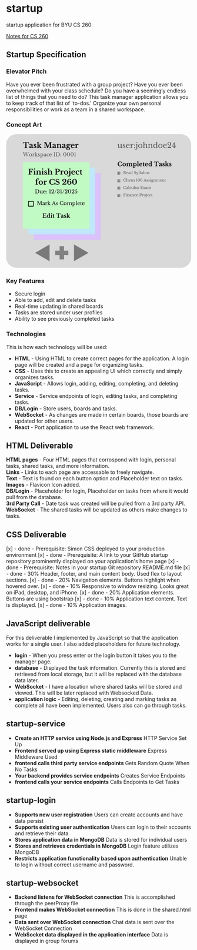 # startup
startup application for BYU CS 260

[Notes for CS 260](notes.md)


## Startup Specification

### Elevator Pitch

Have you ever been frustrated with a group project? Have you ever been overwhelmed with your class schedule? Do you have a seemingly endless list of things that you need to do? This task manager application allows you to keep track of that list of 'to-dos.' Organize your own personal responsibilities or work as a team in a shared workspace.

### Concept Art

![Sample UI](TaskManagerSampleUI.jpg)

### Key Features

- Secure login
- Able to add, edit and delete tasks
- Real-time updating in shared boards
- Tasks are stored under user profiles
- Ability to see previously completed tasks

### Technologies

This is how each technology will be used: 

- **HTML** - Using HTML to create correct pages for the application. A login page will be created and a page for organizing tasks.
- **CSS** - Uses this to create an appealing UI which correctly and simply organizes tasks.
- **JavaScript** - Allows login, adding, editing, completing, and deleting tasks. 
- **Service**  - Service endpoints of login, editing tasks, and completing tasks.
- **DB/Login** - Store users, boards and tasks. 
- **WebSocket** - As changes are made in certain boards, those boards are updated for other users.
- **React** - Port application to use the React web framework.


## HTML Deliverable

**HTML pages** - Four HTML pages that corrospond with login, personal tasks, shared tasks, and more information.  
**Links** - Links to each page are accessable to freely navigate.  
**Text** - Text is found on each button option and Placeholder text on tasks.  
**Images** - Flavicon Icon added.  
**DB/Login** - Placeholder for login, Placeholder on tasks from where it would pull from the database.  
**3rd Party Call** - Date task was created will be pulled from a 3rd party API.  
**WebSocket** - The shared tasks will be updated as others make changes to tasks.  

## CSS Deliverable

[x] - done - Prerequisite: Simon CSS deployed to your production environment
[x] - done - Prerequisite: A link to your GitHub startup repository prominently displayed on your application's home page
[x] - done - Prerequisite: Notes in your startup Git repository README.md file
[x] - done - 30% Header, footer, and main content body. Used flex to layout sections.
[x] - done - 20% Navigation elements. Buttons highlight when hovered over.
[x] - done - 10% Responsive to window resizing. Looks great on iPad, desktop, and iPhone.
[x] - done - 20% Application elements. Buttons are using bootstrap
[x] - done - 10% Application text content. Text is displayed.
[x] - done - 10% Application images.


## JavaScript deliverable

For this deliverable I implemented by JavaScript so that the application works for a single user. I also added placeholders for future technology.

- **login** - When you press enter or the login button it takes you to the manager page.
- **database** - Displayed the task information. Currently this is stored and retrieved from local storage, but it will be replaced with the database data later.
- **WebSocket** - I have a location where shared tasks will be stored and viewed. This will be later replaced with Websocked Data.
- **application logic** - Editing, deleting, creating and marking tasks as complete all have been implemented. Users also can go through tasks.


## startup-service
- **Create an HTTP service using Node.js and Express** HTTP Service Set Up
- **Frontend served up using Express static middleware** Express Middleware Used
- **frontend calls third party service endpoints** Gets Random Quote When No Tasks
- **Your backend provides service endpoints** Creates Service Endpoints
- **frontend calls your service endpoints** Calls Endpoints to Get Tasks


## startup-login
- **Supports new user registration** Users can create accounts and have data persist
- **Supports existing user authentication** Users can login to their accounts and retrieve their data
- **Stores application data in MongoDB** Data is stored for individual users
- **Stores and retrieves credentials in MongoDB** Login feature utilizes MongoDB
- **Restricts application functionality based upon authentication** Unable to login without correct username and password.

## startup-websocket
- **Backend listens for WebSocket connection** This is accomplished through the peerProxy file
- **Frontend makes WebSocket connection** This is done in the shared.html page
- **Data sent over WebSocket connection** Chat data is sent over the WebSocket Connection
- **WebSocket data displayed in the application interface** Data is displayed in group forums